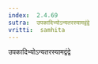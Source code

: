 ```yaml
---
index:  2.4.69
sutra:  उपकादिभ्योऽन्यतरस्यामद्वंद्वे
vritti:  samhita 
---
```


उपकादिभ्योऽन्यतरस्यामद्वंद्वे

